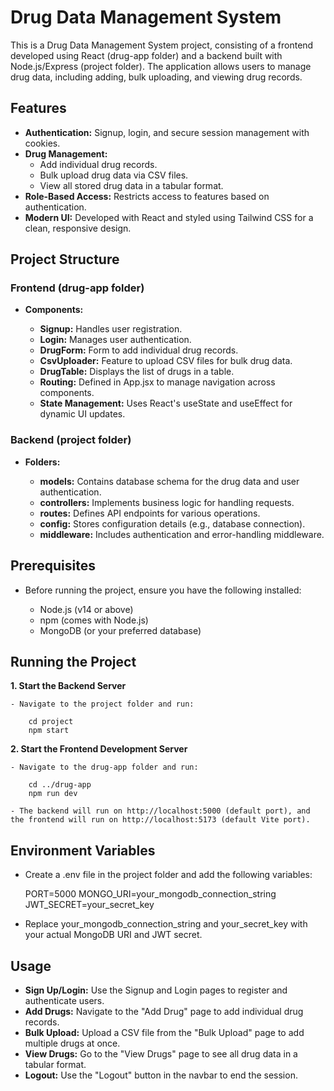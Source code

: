 # **Drug Data Management System**

This is a Drug Data Management System project, consisting of a frontend developed using React (drug-app folder) and a backend built with Node.js/Express (project folder). The application allows users to manage drug data, including adding, bulk uploading, and viewing drug records.

## **Features**

- **Authentication:** Signup, login, and secure session management with cookies.
- **Drug Management:** 
    - Add individual drug records.
    - Bulk upload drug data via CSV files. 
    - View all stored drug data in a tabular format.
- **Role-Based Access:** Restricts access to features based on authentication.
- **Modern UI:** Developed with React and styled using Tailwind CSS for a clean, responsive design.

## **Project Structure**

### **Frontend (drug-app folder)**

- **Components:**

    - **Signup:** Handles user registration.
    - **Login:** Manages user authentication.
    - **DrugForm:** Form to add individual drug records.
    - **CsvUploader:** Feature to upload CSV files for bulk drug data.
    - **DrugTable:** Displays the list of drugs in a table.
    - **Routing:** Defined in App.jsx to manage navigation across components.
    - **State Management:** Uses React's useState and useEffect for dynamic UI updates.

### **Backend (project folder)**

- **Folders:**

    - **models:** Contains database schema for the drug data and user authentication.
    - **controllers:** Implements business logic for handling requests.
    - **routes:** Defines API endpoints for various operations.
    - **config:** Stores configuration details (e.g., database connection).
    - **middleware:** Includes authentication and error-handling middleware.

## **Prerequisites**

- Before running the project, ensure you have the following installed:

    - Node.js (v14 or above)
    - npm (comes with Node.js)
    - MongoDB (or your preferred database)

## **Running the Project**

**1. Start the Backend Server**

    - Navigate to the project folder and run:

        cd project
        npm start

**2. Start the Frontend Development Server**

    - Navigate to the drug-app folder and run:

        cd ../drug-app
        npm run dev

    - The backend will run on http://localhost:5000 (default port), and the frontend will run on http://localhost:5173 (default Vite port).

## **Environment Variables**

- Create a .env file in the project folder and add the following variables:

    PORT=5000
    MONGO_URI=your_mongodb_connection_string
    JWT_SECRET=your_secret_key

- Replace your_mongodb_connection_string and your_secret_key with your actual MongoDB URI and JWT secret.

## **Usage**

- **Sign Up/Login:** Use the Signup and Login pages to register and authenticate users.
- **Add Drugs:** Navigate to the "Add Drug" page to add individual drug records.
- **Bulk Upload:** Upload a CSV file from the "Bulk Upload" page to add multiple drugs at once.
- **View Drugs:** Go to the "View Drugs" page to see all drug data in a tabular format.
- **Logout:** Use the "Logout" button in the navbar to end the session.
